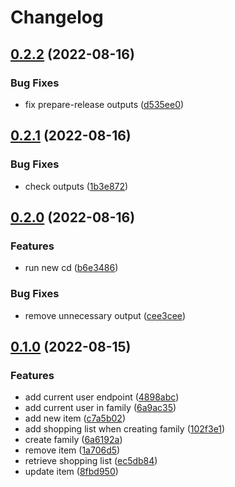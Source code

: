 # Changelog

## [0.2.2](https://github.com/Gunmer/alfred-api/compare/v0.2.1...v0.2.2) (2022-08-16)


### Bug Fixes

* fix prepare-release outputs ([d535ee0](https://github.com/Gunmer/alfred-api/commit/d535ee0f787b7830edfbe95131b167c6a55a37de))

## [0.2.1](https://github.com/Gunmer/alfred-api/compare/v0.2.0...v0.2.1) (2022-08-16)


### Bug Fixes

* check outputs ([1b3e872](https://github.com/Gunmer/alfred-api/commit/1b3e8722d9bff4055fe3cda2be7e828c0e911ab0))

## [0.2.0](https://github.com/Gunmer/alfred-api/compare/v0.1.0...v0.2.0) (2022-08-16)


### Features

* run new cd ([b6e3486](https://github.com/Gunmer/alfred-api/commit/b6e348680f49a2f6aa68322ac406e3f7c444100a))


### Bug Fixes

* remove unnecessary output ([cee3cee](https://github.com/Gunmer/alfred-api/commit/cee3cee7cea2fbf501ba15a6564154e79aa6a0f8))

## [0.1.0](https://github.com/Gunmer/alfred-api/compare/v0.0.0...v0.1.0) (2022-08-15)


### Features

* add current user endpoint ([4898abc](https://github.com/Gunmer/alfred-api/commit/4898abc807cf11bc17ab5f5f7ae84cb430860a5c))
* add current user in family ([6a9ac35](https://github.com/Gunmer/alfred-api/commit/6a9ac35ef48b0e96f1ba3b1b521bbc7bf23de59d))
* add new item ([c7a5b02](https://github.com/Gunmer/alfred-api/commit/c7a5b02f089cf25d571660a5e4cd8817a9cdec75))
* add shopping list when creating family ([102f3e1](https://github.com/Gunmer/alfred-api/commit/102f3e106ba74e3f26cd2c6dfb083071ce7b8170))
* create family ([6a6192a](https://github.com/Gunmer/alfred-api/commit/6a6192a0e8629af21950f556079e0ce97f016468))
* remove item ([1a706d5](https://github.com/Gunmer/alfred-api/commit/1a706d5bf9685679bbe4bcbca15981f0978b4105))
* retrieve shopping list ([ec5db84](https://github.com/Gunmer/alfred-api/commit/ec5db84e0b238bd4862779fdbb04f9561b6afc7e))
* update item ([8fbd950](https://github.com/Gunmer/alfred-api/commit/8fbd9501f57542ae68d6e5e8a08c10f8244ad658))

